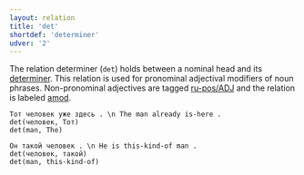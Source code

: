 ```yaml
---
layout: relation
title: 'det'
shortdef: 'determiner'
udver: '2'
---
```


The relation determiner (`det`) holds between a nominal head and its [determiner](ru-pos/DET).
This relation is used for pronominal adjectival modifiers of noun phrases.
Non-pronominal adjectives are tagged [ru-pos/ADJ]() and the relation is labeled [amod]().

~~~ sdparse
Тот человек уже здесь . \n The man already is-here .
det(человек, Тот)
det(man, The)
~~~

~~~ sdparse
Он такой человек . \n He is this-kind-of man .
det(человек, такой)
det(man, this-kind-of)
~~~
<!-- Interlanguage links updated Čt lis 12 09:43:23 CET 2020 -->
